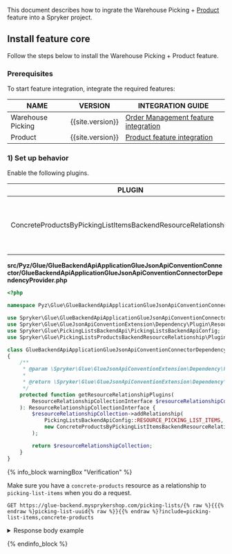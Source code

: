 This document describes how to ingrate the Warehouse Picking + [Product](/docs/pbc/all/product-information-management/{{site.version}}/product-feature-overview/product-feature-overview.html) feature into a Spryker project.

## Install feature core

Follow the steps below to install the Warehouse Picking + Product feature.

### Prerequisites

To start feature integration, integrate the required features:

| NAME              | VERSION          | INTEGRATION GUIDE                                                                                                                                                 |
|-------------------|------------------|-------------------------------------------------------------------------------------------------------------------------------------------------------------------|
| Warehouse Picking | {{site.version}} | [Order Management feature integration](/docs/scos/dev/feature-integration-guides/{{site.version}}/install-the-warehouse-picking-feature.html)                     |
| Product           | {{site.version}} | [Product feature integration](docs/pbc/all/product-information-management/{{site.version}}/install-and-upgrade/install-features/install-the-product-feature.html) |


### 1) Set up behavior

Enable the following plugins.

| PLUGIN                                                              | SPECIFICATION                                                                           | PREREQUISITES | NAMESPACE                                                                                 |
|---------------------------------------------------------------------|-----------------------------------------------------------------------------------------|---------------|-------------------------------------------------------------------------------------------|
| ConcreteProductsByPickingListItemsBackendResourceRelationshipPlugin | Adds `concrete-products` resources as a relationship to `picking-list-items` resources. |               | Spryker\Glue\PickingListsProductsBackendResourceRelationship\Plugin\GlueJsonApiConvention |


**src/Pyz/Glue/GlueBackendApiApplicationGlueJsonApiConventionConnector/GlueBackendApiApplicationGlueJsonApiConventionConnectorDependencyProvider.php**

```php
<?php

namespace Pyz\Glue\GlueBackendApiApplicationGlueJsonApiConventionConnector;

use Spryker\Glue\GlueBackendApiApplicationGlueJsonApiConventionConnector\GlueBackendApiApplicationGlueJsonApiConventionConnectorDependencyProvider as SprykerGlueBackendApiApplicationGlueJsonApiConventionConnectorDependencyProvider;
use Spryker\Glue\GlueJsonApiConventionExtension\Dependency\Plugin\ResourceRelationshipCollectionInterface;
use Spryker\Glue\PickingListsBackendApi\PickingListsBackendApiConfig;
use Spryker\Glue\PickingListsProductsBackendResourceRelationship\Plugin\GlueJsonApiConvention\ConcreteProductsByPickingListItemsBackendResourceRelationshipPlugin;

class GlueBackendApiApplicationGlueJsonApiConventionConnectorDependencyProvider extends SprykerGlueBackendApiApplicationGlueJsonApiConventionConnectorDependencyProvider
{
    /**
     * @param \Spryker\Glue\GlueJsonApiConventionExtension\Dependency\Plugin\ResourceRelationshipCollectionInterface $resourceRelationshipCollection
     *
     * @return \Spryker\Glue\GlueJsonApiConventionExtension\Dependency\Plugin\ResourceRelationshipCollectionInterface
     */
    protected function getResourceRelationshipPlugins(
        ResourceRelationshipCollectionInterface $resourceRelationshipCollection,
    ): ResourceRelationshipCollectionInterface {
        $resourceRelationshipCollection->addRelationship(
            PickingListsBackendApiConfig::RESOURCE_PICKING_LIST_ITEMS,
            new ConcreteProductsByPickingListItemsBackendResourceRelationshipPlugin(),
        );

        return $resourceRelationshipCollection;
    }
}


```

{% info_block warningBox "Verification" %}

Make sure you have a `concrete-products` resource as a relationship to `picking-list-items` when you do a request.

`GET https://glue-backend.mysprykershop.com/picking-lists/{% raw %}{{{% endraw %}picking-list-uuid{% raw %}}{{% endraw %}?include=picking-list-items,concrete-products`
<details>
  <summary markdown='span'>Response body example</summary>
```json
{
    "data": {
        "id": "14baa0f3-e6e7-5aa8-bc6c-c02ec39ca77b",
        "type": "picking-lists",
        "attributes": {
            "status": "ready-for-picking",
            "createdAt": "2023-03-23 15:47:07.000000",
            "updatedAt": "2023-03-23 15:49:57.000000"
        },
        "relationships": {
            "picking-list-items": {
                "data": [
                    {
                        "id": "65bb3aec-0a45-5ec6-9b12-bbca6551d87f",
                        "type": "picking-list-items"
                    }
                ]
            }
        },
        "links": {
            "self": "https://glue-backend.mysprykershop.com/picking-lists/14baa0f3-e6e7-5aa8-bc6c-c02ec39ca77b?include=picking-list-items,concrete-products"
        }
    },
    "included": [
        {
            "id": "141_29380410",
            "type": "concrete-products",
            "attributes": {
                "sku": "141_29380410",
                "name": "Asus Zenbook US303UB"
            },
            "links": {
                "self": "https://glue-backend.mysprykershop.com/concrete-products/141_29380410?include=picking-list-items,concrete-products"
            }
        },
        {
            "id": "65bb3aec-0a45-5ec6-9b12-bbca6551d87f",
            "type": "picking-list-items",
            "attributes": {
                "quantity": 1,
                "numberOfPicked": 0,
                "numberOfNotPicked": 0,
                "orderItem": {
                    "uuid": "31e21001-e544-5533-9754-51331c8c9ac5",
                    "sku": "141_29380410",
                    "quantity": 1,
                    "name": "Asus Zenbook US303UB",
                    "amountSalesUnit": null
                }
            },
            "relationships": {
                "concrete-products": {
                    "data": [
                        {
                            "id": "141_29380410",
                            "type": "concrete-products"
                        }
                    ]
                }
            },
            "links": {
                "self": "https://glue-backend.mysprykershop.com/picking-list-items/65bb3aec-0a45-5ec6-9b12-bbca6551d87f?include=picking-list-items,concrete-products"
            }
        }
    ]
}
```
</details>

{% endinfo_block %}
